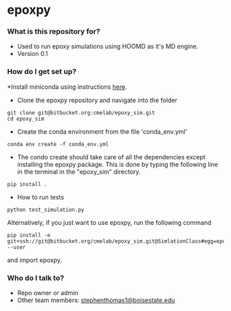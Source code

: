 # epoxpy #


### What is this repository for? ###

* Used to run epoxy simulations using HOOMD as it's MD engine.
* Version 0.1

### How do I get set up? ###

*Install miniconda using instructions [here](https://conda.io/docs/install/quick.html#miniconda-quick-install-requirements).

* Clone the epoxpy repository and navigate into the folder
```
git clone git@bitbucket.org:cmelab/epoxy_sim.git
cd epoxy_sim
```

* Create the conda environment from the file 'conda_env.yml'
```
conda env create -f conda_env.yml
```
* The condo create should take care of all the dependencies except installing the epoxpy package. This is done by typing the following line in the terminal in the "epoxy_sim" directory.
```
pip install .
```
* How to run tests
```
python test_simulation.py
```
Alternatively, if you just want to use epoxpy, run the following command
```
pip install -e git+ssh://git@bitbucket.org/cmelab/epoxy_sim.git@SimlationClass#egg=epoxpy --user
```
and import epoxpy.

### Who do I talk to? ###

* Repo owner or admin
* Other team members: stephenthomas1@boisestate.edu